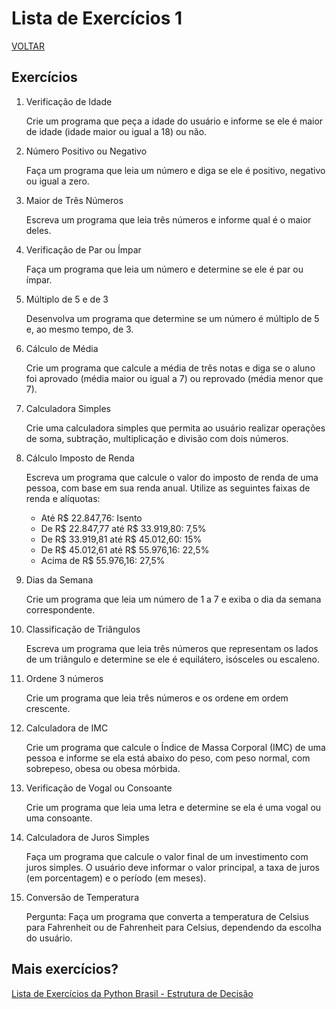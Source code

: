 # Lista de Exercícios 1

[VOLTAR](/readme.md)

## Exercícios

1. Verificação de Idade
  
    Crie um programa que peça a idade do usuário e informe se ele é maior de idade (idade maior ou igual a 18) ou não.

2. Número Positivo ou Negativo

    Faça um programa que leia um número e diga se ele é positivo, negativo ou igual a zero.

3. Maior de Três Números

    Escreva um programa que leia três números e informe qual é o maior deles.

4. Verificação de Par ou Ímpar

    Faça um programa que leia um número e determine se ele é par ou ímpar.

5. Múltiplo de 5 e de 3

    Desenvolva um programa que determine se um número é múltiplo de 5 e, ao mesmo tempo, de 3.

6. Cálculo de Média

    Crie um programa que calcule a média de três notas e diga se o aluno foi aprovado (média maior ou igual a 7) ou reprovado (média menor que 7).

7. Calculadora Simples

    Crie uma calculadora simples que permita ao usuário realizar operações de soma, subtração, multiplicação e divisão com dois números.

8. Cálculo Imposto de Renda

    Escreva um programa que calcule o valor do imposto de renda de uma pessoa, com base em sua renda anual. Utilize as seguintes faixas de renda e alíquotas:

    - Até R$ 22.847,76: Isento
    - De R$ 22.847,77 até R$ 33.919,80: 7,5%
    - De R$ 33.919,81 até R$ 45.012,60: 15%
    - De R$ 45.012,61 até R$ 55.976,16: 22,5%
    - Acima de R$ 55.976,16: 27,5%

9. Dias da Semana

    Crie um programa que leia um número de 1 a 7 e exiba o dia da semana correspondente.

10. Classificação de Triângulos

    Escreva um programa que leia três números que representam os lados de um triângulo e determine se ele é equilátero, isósceles ou escaleno.

11. Ordene 3 números

    Crie um programa que leia três números e os ordene em ordem crescente.

12. Calculadora de IMC

    Crie um programa que calcule o Índice de Massa Corporal (IMC) de uma pessoa e informe se ela está abaixo do peso, com peso normal, com sobrepeso, obesa ou obesa mórbida.

13. Verificação de Vogal ou Consoante

    Crie um programa que leia uma letra e determine se ela é uma vogal ou uma consoante.

14. Calculadora de Juros Simples

    Faça um programa que calcule o valor final de um investimento com juros simples. O usuário deve informar o valor principal, a taxa de juros (em porcentagem) e o período (em meses).

15. Conversão de Temperatura

    Pergunta: Faça um programa que converta a temperatura de Celsius para Fahrenheit ou de Fahrenheit para Celsius, dependendo da escolha do usuário.

## Mais exercícios?

[Lista de Exercícios da Python Brasil - Estrutura de Decisão](https://wiki.python.org.br/EstruturaDeDecisao)
